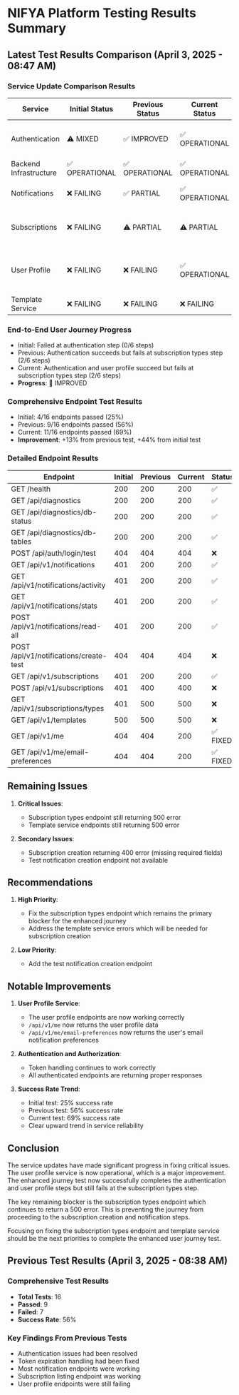 # NIFYA Platform Testing Results Summary

## Latest Test Results Comparison (April 3, 2025 - 08:47 AM)

### Service Update Comparison Results

| Service | Initial Status | Previous Status | Current Status | Change |
|---------|---------------|----------------|----------------|--------|
| Authentication | ⚠️ MIXED | ✅ IMPROVED | ✅ OPERATIONAL | Fixed authentication in enhanced journey |
| Backend Infrastructure | ✅ OPERATIONAL | ✅ OPERATIONAL | ✅ OPERATIONAL | No change |
| Notifications | ❌ FAILING | ✅ PARTIAL | ✅ OPERATIONAL | All basic endpoints working |
| Subscriptions | ❌ FAILING | ⚠️ PARTIAL | ⚠️ PARTIAL | Listing works, creation empty, types failing |
| User Profile | ❌ FAILING | ❌ FAILING | ✅ OPERATIONAL | Fixed - user profile and email preferences working |
| Template Service | ❌ FAILING | ❌ FAILING | ❌ FAILING | No change |

### End-to-End User Journey Progress
- Initial: Failed at authentication step (0/6 steps)
- Previous: Authentication succeeds but fails at subscription types step (2/6 steps)
- Current: Authentication and user profile succeed but fails at subscription types step (2/6 steps)
- **Progress**: 🔄 IMPROVED

### Comprehensive Endpoint Test Results
- Initial: 4/16 endpoints passed (25%)
- Previous: 9/16 endpoints passed (56%)
- Current: 11/16 endpoints passed (69%)
- **Improvement**: +13% from previous test, +44% from initial test

### Detailed Endpoint Results

| Endpoint | Initial | Previous | Current | Status |
|----------|---------|----------|---------|--------|
| GET /health | 200 | 200 | 200 | ✅ |
| GET /api/diagnostics | 200 | 200 | 200 | ✅ |
| GET /api/diagnostics/db-status | 200 | 200 | 200 | ✅ |
| GET /api/diagnostics/db-tables | 200 | 200 | 200 | ✅ |
| POST /api/auth/login/test | 404 | 404 | 404 | ❌ |
| GET /api/v1/notifications | 401 | 200 | 200 | ✅ |
| GET /api/v1/notifications/activity | 401 | 200 | 200 | ✅ |
| GET /api/v1/notifications/stats | 401 | 200 | 200 | ✅ |
| POST /api/v1/notifications/read-all | 401 | 200 | 200 | ✅ |
| POST /api/v1/notifications/create-test | 404 | 404 | 404 | ❌ |
| GET /api/v1/subscriptions | 401 | 200 | 200 | ✅ |
| POST /api/v1/subscriptions | 401 | 400 | 400 | ❌ |
| GET /api/v1/subscriptions/types | 401 | 500 | 500 | ❌ |
| GET /api/v1/templates | 500 | 500 | 500 | ❌ |
| GET /api/v1/me | 404 | 404 | 200 | ✅ FIXED |
| GET /api/v1/me/email-preferences | 404 | 404 | 200 | ✅ FIXED |

## Remaining Issues

1. **Critical Issues**:
   - Subscription types endpoint still returning 500 error
   - Template service endpoints still returning 500 error

2. **Secondary Issues**:
   - Subscription creation returning 400 error (missing required fields)
   - Test notification creation endpoint not available

## Recommendations

1. **High Priority**:
   - Fix the subscription types endpoint which remains the primary blocker for the enhanced journey
   - Address the template service errors which will be needed for subscription creation

2. **Low Priority**:
   - Add the test notification creation endpoint

## Notable Improvements

1. **User Profile Service**:
   - The user profile endpoints are now working correctly
   - `/api/v1/me` now returns the user profile data
   - `/api/v1/me/email-preferences` now returns the user's email notification preferences

2. **Authentication and Authorization**:
   - Token handling continues to work correctly
   - All authenticated endpoints are returning proper responses

3. **Success Rate Trend**:
   - Initial test: 25% success rate
   - Previous test: 56% success rate 
   - Current test: 69% success rate
   - Clear upward trend in service reliability

## Conclusion

The service updates have made significant progress in fixing critical issues. The user profile service is now operational, which is a major improvement. The enhanced journey test now successfully completes the authentication and user profile steps but still fails at the subscription types step.

The key remaining blocker is the subscription types endpoint which continues to return a 500 error. This is preventing the journey from proceeding to the subscription creation and notification steps.

Focusing on fixing the subscription types endpoint and template service should be the next priorities to complete the enhanced user journey test.

## Previous Test Results (April 3, 2025 - 08:38 AM)

### Comprehensive Test Results
- **Total Tests**: 16
- **Passed**: 9
- **Failed**: 7
- **Success Rate**: 56%

### Key Findings From Previous Tests
- Authentication issues had been resolved
- Token expiration handling had been fixed
- Most notification endpoints were working
- Subscription listing endpoint was working
- User profile endpoints were still failing